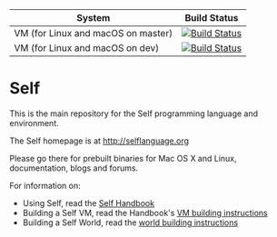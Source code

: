 | System  | Build Status |
| ------------- | ------------- |
| VM (for Linux and macOS on master) | [![Build Status](https://travis-ci.org/russellallen/self.svg?branch=master)](https://travis-ci.org/russellallen/self) |
| VM (for Linux and macOS on dev)    | [![Build Status](https://travis-ci.org/russellallen/self.svg?branch=dev)](https://travis-ci.org/russellallen/self) |

Self
====

This is the main repository for the Self programming language and environment.

The Self homepage is at http://selflanguage.org

Please go there for prebuilt binaries for Mac OS X and Linux, documentation,
blogs and forums.

For information on:

  * Using Self, read the [Self Handbook][1]
  * Building a Self VM, read the Handbook's [VM building instructions][2]
  * Building a Self World, read the [world building instructions][3]
  
[1]: http://handbook.selflanguage.org/2017.1/
[2]: http://handbook.selflanguage.org/2017.1/buildvm.html
[3]: http://handbook.selflanguage.org/2017.1/buildworld.html
 
